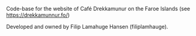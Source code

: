 Code-base for the website of Café Drekkamunur on the Faroe Islands (see https://drekkamunnur.fo/)

Developed and owned by Filip Lamahuge Hansen (filiplamhauge).
